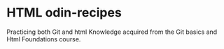# HTML odin-recipes
Practicing both Git and html Knowledge acquired from the Git basics and Html Foundations course.
